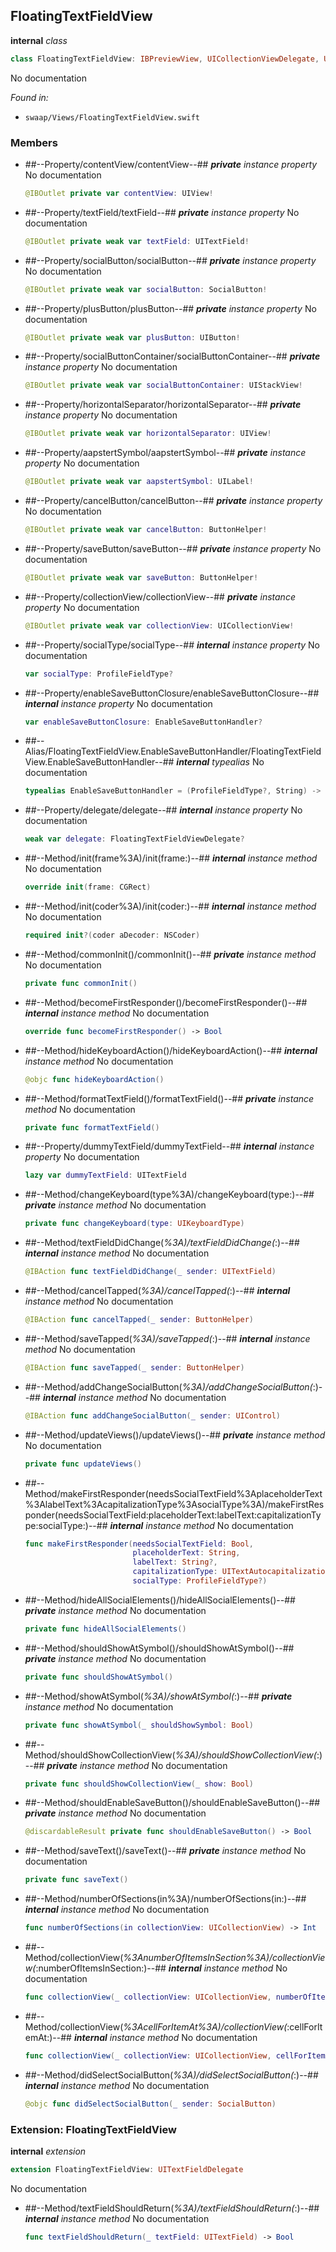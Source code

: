 ## FloatingTextFieldView

**internal** *class*

```swift
class FloatingTextFieldView: IBPreviewView, UICollectionViewDelegate, UICollectionViewDataSource
```

No documentation



*Found in:*

* `swaap/Views/FloatingTextFieldView.swift`


### Members



* ##--Property/contentView/contentView--##
	***private*** *instance property*
	No documentation
	```swift
	@IBOutlet private var contentView: UIView!
	```

* ##--Property/textField/textField--##
	***private*** *instance property*
	No documentation
	```swift
	@IBOutlet private weak var textField: UITextField!
	```

* ##--Property/socialButton/socialButton--##
	***private*** *instance property*
	No documentation
	```swift
	@IBOutlet private weak var socialButton: SocialButton!
	```

* ##--Property/plusButton/plusButton--##
	***private*** *instance property*
	No documentation
	```swift
	@IBOutlet private weak var plusButton: UIButton!
	```

* ##--Property/socialButtonContainer/socialButtonContainer--##
	***private*** *instance property*
	No documentation
	```swift
	@IBOutlet private weak var socialButtonContainer: UIStackView!
	```

* ##--Property/horizontalSeparator/horizontalSeparator--##
	***private*** *instance property*
	No documentation
	```swift
	@IBOutlet private weak var horizontalSeparator: UIView!
	```

* ##--Property/aapstertSymbol/aapstertSymbol--##
	***private*** *instance property*
	No documentation
	```swift
	@IBOutlet private weak var aapstertSymbol: UILabel!
	```

* ##--Property/cancelButton/cancelButton--##
	***private*** *instance property*
	No documentation
	```swift
	@IBOutlet private weak var cancelButton: ButtonHelper!
	```

* ##--Property/saveButton/saveButton--##
	***private*** *instance property*
	No documentation
	```swift
	@IBOutlet private weak var saveButton: ButtonHelper!
	```

* ##--Property/collectionView/collectionView--##
	***private*** *instance property*
	No documentation
	```swift
	@IBOutlet private weak var collectionView: UICollectionView!
	```

* ##--Property/socialType/socialType--##
	***internal*** *instance property*
	No documentation
	```swift
	var socialType: ProfileFieldType?
	```

* ##--Property/enableSaveButtonClosure/enableSaveButtonClosure--##
	***internal*** *instance property*
	No documentation
	```swift
	var enableSaveButtonClosure: EnableSaveButtonHandler?
	```

* ##--Alias/FloatingTextFieldView.EnableSaveButtonHandler/FloatingTextFieldView.EnableSaveButtonHandler--##
	***internal*** *typealias*
	No documentation
	```swift
	typealias EnableSaveButtonHandler = (ProfileFieldType?, String) -> Bool
	```

* ##--Property/delegate/delegate--##
	***internal*** *instance property*
	No documentation
	```swift
	weak var delegate: FloatingTextFieldViewDelegate?
	```

* ##--Method/init(frame%3A)/init(frame:)--##
	***internal*** *instance method*
	No documentation
	```swift
	override init(frame: CGRect)
	```

* ##--Method/init(coder%3A)/init(coder:)--##
	***internal*** *instance method*
	No documentation
	```swift
	required init?(coder aDecoder: NSCoder)
	```

* ##--Method/commonInit()/commonInit()--##
	***private*** *instance method*
	No documentation
	```swift
	private func commonInit()
	```

* ##--Method/becomeFirstResponder()/becomeFirstResponder()--##
	***internal*** *instance method*
	No documentation
	```swift
	override func becomeFirstResponder() -> Bool
	```

* ##--Method/hideKeyboardAction()/hideKeyboardAction()--##
	***internal*** *instance method*
	No documentation
	```swift
	@objc func hideKeyboardAction()
	```

* ##--Method/formatTextField()/formatTextField()--##
	***private*** *instance method*
	No documentation
	```swift
	private func formatTextField()
	```

* ##--Property/dummyTextField/dummyTextField--##
	***internal*** *instance property*
	No documentation
	```swift
	lazy var dummyTextField: UITextField
	```

* ##--Method/changeKeyboard(type%3A)/changeKeyboard(type:)--##
	***private*** *instance method*
	No documentation
	```swift
	private func changeKeyboard(type: UIKeyboardType)
	```

* ##--Method/textFieldDidChange(_%3A)/textFieldDidChange(_:)--##
	***internal*** *instance method*
	No documentation
	```swift
	@IBAction func textFieldDidChange(_ sender: UITextField)
	```

* ##--Method/cancelTapped(_%3A)/cancelTapped(_:)--##
	***internal*** *instance method*
	No documentation
	```swift
	@IBAction func cancelTapped(_ sender: ButtonHelper)
	```

* ##--Method/saveTapped(_%3A)/saveTapped(_:)--##
	***internal*** *instance method*
	No documentation
	```swift
	@IBAction func saveTapped(_ sender: ButtonHelper)
	```

* ##--Method/addChangeSocialButton(_%3A)/addChangeSocialButton(_:)--##
	***internal*** *instance method*
	No documentation
	```swift
	@IBAction func addChangeSocialButton(_ sender: UIControl)
	```

* ##--Method/updateViews()/updateViews()--##
	***private*** *instance method*
	No documentation
	```swift
	private func updateViews()
	```

* ##--Method/makeFirstResponder(needsSocialTextField%3AplaceholderText%3AlabelText%3AcapitalizationType%3AsocialType%3A)/makeFirstResponder(needsSocialTextField:placeholderText:labelText:capitalizationType:socialType:)--##
	***internal*** *instance method*
	No documentation
	```swift
	func makeFirstResponder(needsSocialTextField: Bool,
							placeholderText: String,
							labelText: String?,
							capitalizationType: UITextAutocapitalizationType,
							socialType: ProfileFieldType?)
	```

* ##--Method/hideAllSocialElements()/hideAllSocialElements()--##
	***private*** *instance method*
	No documentation
	```swift
	private func hideAllSocialElements()
	```

* ##--Method/shouldShowAtSymbol()/shouldShowAtSymbol()--##
	***private*** *instance method*
	No documentation
	```swift
	private func shouldShowAtSymbol()
	```

* ##--Method/showAtSymbol(_%3A)/showAtSymbol(_:)--##
	***private*** *instance method*
	No documentation
	```swift
	private func showAtSymbol(_ shouldShowSymbol: Bool)
	```

* ##--Method/shouldShowCollectionView(_%3A)/shouldShowCollectionView(_:)--##
	***private*** *instance method*
	No documentation
	```swift
	private func shouldShowCollectionView(_ show: Bool)
	```

* ##--Method/shouldEnableSaveButton()/shouldEnableSaveButton()--##
	***private*** *instance method*
	No documentation
	```swift
	@discardableResult private func shouldEnableSaveButton() -> Bool
	```

* ##--Method/saveText()/saveText()--##
	***private*** *instance method*
	No documentation
	```swift
	private func saveText()
	```

* ##--Method/numberOfSections(in%3A)/numberOfSections(in:)--##
	***internal*** *instance method*
	No documentation
	```swift
	func numberOfSections(in collectionView: UICollectionView) -> Int
	```

* ##--Method/collectionView(_%3AnumberOfItemsInSection%3A)/collectionView(_:numberOfItemsInSection:)--##
	***internal*** *instance method*
	No documentation
	```swift
	func collectionView(_ collectionView: UICollectionView, numberOfItemsInSection section: Int) -> Int
	```

* ##--Method/collectionView(_%3AcellForItemAt%3A)/collectionView(_:cellForItemAt:)--##
	***internal*** *instance method*
	No documentation
	```swift
	func collectionView(_ collectionView: UICollectionView, cellForItemAt indexPath: IndexPath) -> UICollectionViewCell
	```

* ##--Method/didSelectSocialButton(_%3A)/didSelectSocialButton(_:)--##
	***internal*** *instance method*
	No documentation
	```swift
	@objc func didSelectSocialButton(_ sender: SocialButton)
	```

### Extension: FloatingTextFieldView

**internal** *extension*

```swift
extension FloatingTextFieldView: UITextFieldDelegate
```

No documentation




* ##--Method/textFieldShouldReturn(_%3A)/textFieldShouldReturn(_:)--##
	***internal*** *instance method*
	No documentation
	```swift
	func textFieldShouldReturn(_ textField: UITextField) -> Bool
	```


